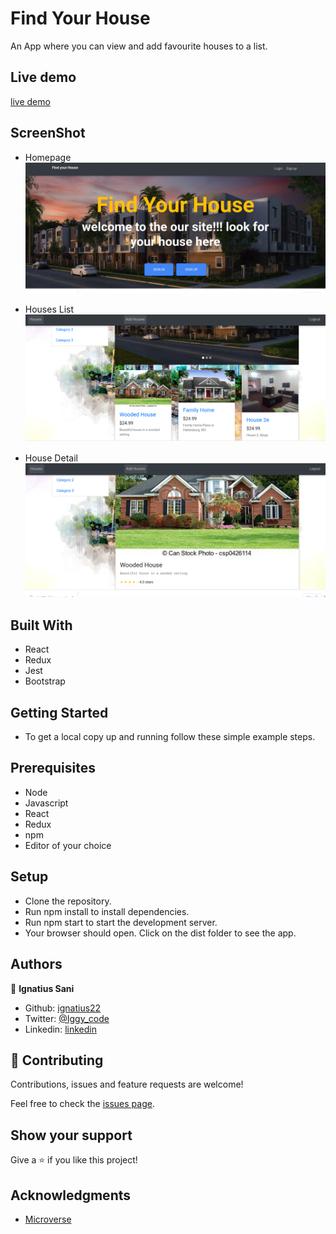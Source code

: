 # Find Your House

An App where you can view and add favourite houses to a list.

## Live demo

[live demo](https://munch-it-pro.netlify.app/1)

## ScreenShot

- Homepage
![alt text](./src/img/homepage.png)

- Houses List
![alt text](./src/img/Houses-list.png)

- House Detail
![alt text](./src/img/house-detail.png)

## Built With

- React
- Redux
- Jest
- Bootstrap


## Getting Started 

- To get a local copy up and running follow these simple example steps.

## Prerequisites

 - Node
 - Javascript
 - React
 - Redux
 - npm
 - Editor of your choice
		

## Setup

- Clone the repository.
-	Run npm install to install dependencies.
-	Run npm start to start the development server.
-	Your browser should open. Click on the dist folder to see the app.



## Authors

👤 **Ignatius Sani**

- Github: [ignatius22](https://github.com/ignatius22)
- Twitter: [@Iggy_code](https://twitter.com/iggy_code)
- Linkedin: [linkedin](https://www.linkedin.com/in/ignatiussani)


## 🤝 Contributing

Contributions, issues and feature requests are welcome!

Feel free to check the <a href="https://github.com/ignatius22/redux-capstone/issues" target="_blank">issues page</a>.

## Show your support

Give a ⭐️ if you like this project!

## Acknowledgments
 
- <a href="https://www.microverse.org/" target="_blank">Microverse</a>